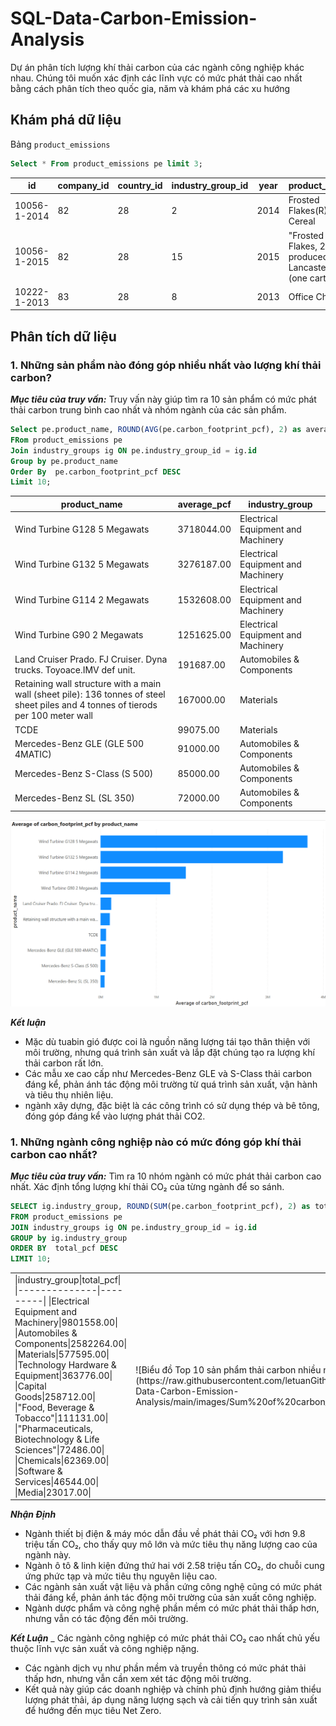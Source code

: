 # SQL-Data-Carbon-Emission-Analysis
Dự án phân tích lượng khí thải carbon của các ngành công nghiệp khác nhau. Chúng tôi muốn xác định các lĩnh vực có mức phát thải cao nhất bằng cách phân tích theo quốc gia, năm và khám phá các xu hướng

## Khám phá dữ liệu
Bảng `product_emissions`
```sql
Select * From product_emissions pe limit 3;
```
|id|company_id|country_id|industry_group_id|year|product_name|weight_kg|carbon_footprint_pcf|upstream_percent_total_pcf|operations_percent_total_pcf|downstream_percent_total_pcf|
|--|----------|----------|-----------------|----|------------|---------|--------------------|--------------------------|----------------------------|----------------------------|
|10056-1-2014|82|28|2|2014|Frosted Flakes(R) Cereal|0.7485|2|57.50|30.00|12.50|
|10056-1-2015|82|28|15|2015|"Frosted Flakes, 23 oz, produced in Lancaster, PA (one carton)"|0.7485|2|57.50|30.00|12.50|
|10222-1-2013|83|28|8|2013|Office Chair|20.68|73|80.63|17.36|2.01|

## Phân tích dữ liệu
### 1. Những sản phẩm nào đóng góp nhiều nhất vào lượng khí thải carbon?
***Mục tiêu của truy vấn:***
Truy vấn này giúp tìm ra 10 sản phẩm có mức phát thải carbon trung bình cao nhất và nhóm ngành của các sản phẩm.
```sql
Select pe.product_name, ROUND(AVG(pe.carbon_footprint_pcf), 2) as average_pcf, ig.industry_group
FRom product_emissions pe
Join industry_groups ig ON pe.industry_group_id = ig.id
Group by pe.product_name
Order By  pe.carbon_footprint_pcf DESC
Limit 10;
```
|product_name|average_pcf|industry_group|
|------------|-----------|--------------|
|Wind Turbine G128 5 Megawats|3718044.00|Electrical Equipment and Machinery|
|Wind Turbine G132 5 Megawats|3276187.00|Electrical Equipment and Machinery|
|Wind Turbine G114 2 Megawats|1532608.00|Electrical Equipment and Machinery|
|Wind Turbine G90 2 Megawats|1251625.00|Electrical Equipment and Machinery|
|Land Cruiser Prado. FJ Cruiser. Dyna trucks. Toyoace.IMV def unit.|191687.00|Automobiles & Components|
|Retaining wall structure with a main wall (sheet pile): 136 tonnes of steel sheet piles and 4 tonnes of tierods per 100 meter wall|167000.00|Materials|
|TCDE|99075.00|Materials|
|Mercedes-Benz GLE (GLE 500 4MATIC)|91000.00|Automobiles & Components|
|Mercedes-Benz S-Class (S 500)|85000.00|Automobiles & Components|
|Mercedes-Benz SL (SL 350)|72000.00|Automobiles & Components|


![Biểu đồ Top 10 sản phẩm thải carbon nhiều nhất](https://raw.githubusercontent.com/letuanGithubVn1/SQL-Data-Carbon-Emission-Analysis/main/images/Average%20of%20carbon_footprint_pcf.png)

***Kết luận***
- Mặc dù tuabin gió được coi là nguồn năng lượng tái tạo thân thiện với môi trường, nhưng quá trình sản xuất và lắp đặt chúng tạo ra lượng khí thải carbon rất lớn. 
- Các mẫu xe cao cấp như Mercedes-Benz GLE và S-Class thải carbon đáng kể, phản ánh tác động môi trường từ quá trình sản xuất, vận hành và tiêu thụ nhiên liệu.
- ngành xây dựng, đặc biệt là các công trình có sử dụng thép và bê tông, đóng góp đáng kể vào lượng phát thải CO2.


### 1. Những ngành công nghiệp nào có mức đóng góp khí thải carbon cao nhất?
***Mục tiêu của truy vấn:***
Tìm ra 10 nhóm ngành có mức phát thải carbon cao nhất. Xác định tổng lượng khí thải CO₂ của từng ngành để so sánh.
```sql
SELECT ig.industry_group, ROUND(SUM(pe.carbon_footprint_pcf), 2) as total_pcf
FROM product_emissions pe
JOIN industry_groups ig ON pe.industry_group_id = ig.id
GROUP by ig.industry_group
ORDER BY  total_pcf DESC
LIMIT 10;
```

<table style="width:100%;">
  <tr>
    <td style="width:40%;">
      |industry_group|total_pcf|
      |--------------|---------|
      |Electrical Equipment and Machinery|9801558.00|
      |Automobiles & Components|2582264.00|
      |Materials|577595.00|
      |Technology Hardware & Equipment|363776.00|
      |Capital Goods|258712.00|
      |"Food, Beverage & Tobacco"|111131.00|
      |"Pharmaceuticals, Biotechnology & Life Sciences"|72486.00|
      |Chemicals|62369.00|
      |Software & Services|46544.00|
      |Media|23017.00|
    </td>
    <td style="width:60%;">
      ![Biểu đồ Top 10 sản phẩm thải carbon nhiều nhất](https://raw.githubusercontent.com/letuanGithubVn1/SQL-Data-Carbon-Emission-Analysis/main/images/Sum%20of%20carbon_footprint_pcf.png)
    </td>
  </tr>
</table>

***Nhận Định***
- Ngành thiết bị điện & máy móc dẫn đầu về phát thải CO₂ với hơn 9.8 triệu tấn CO₂, cho thấy quy mô lớn và mức tiêu thụ năng lượng cao của ngành này.
- Ngành ô tô & linh kiện đứng thứ hai với 2.58 triệu tấn CO₂, do chuỗi cung ứng phức tạp và mức tiêu thụ nguyên liệu cao.
- Các ngành sản xuất vật liệu và phần cứng công nghệ cũng có mức phát thải đáng kể, phản ánh tác động môi trường của sản xuất công nghiệp.
- Ngành dược phẩm và công nghệ phần mềm có mức phát thải thấp hơn, nhưng vẫn có tác động đến môi trường.

***Kết Luận***
_ Các ngành công nghiệp có mức phát thải CO₂ cao nhất chủ yếu thuộc lĩnh vực sản xuất và công nghiệp nặng.
- Các ngành dịch vụ như phần mềm và truyền thông có mức phát thải thấp hơn, nhưng vẫn cần xem xét tác động môi trường.
- Kết quả này giúp các doanh nghiệp và chính phủ định hướng giảm thiểu lượng phát thải, áp dụng năng lượng sạch và cải tiến quy trình sản xuất để hướng đến mục tiêu Net Zero.



























